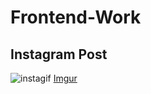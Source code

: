 # Frontend-Work

## Instagram Post 
![instagif](https://i.imgur.com/F4v7nS4.gifv)
[Imgur](https://i.imgur.com/F4v7nS4.gifv)
[](https://imgur.com/F4v7nS4)
